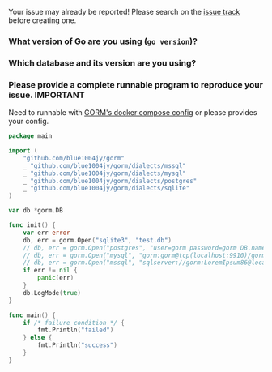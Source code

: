 Your issue may already be reported! Please search on the [issue track](https://github.com/blue1004jy/gorm/issues) before creating one.

### What version of Go are you using (`go version`)?


### Which database and its version are you using?


### Please provide a complete runnable program to reproduce your issue. **IMPORTANT**

Need to runnable with [GORM's docker compose config](https://github.com/blue1004jy/gorm/blob/master/docker-compose.yml) or please provides your config.

```go
package main

import (
	"github.com/blue1004jy/gorm"
	_ "github.com/blue1004jy/gorm/dialects/mssql"
	_ "github.com/blue1004jy/gorm/dialects/mysql"
	_ "github.com/blue1004jy/gorm/dialects/postgres"
	_ "github.com/blue1004jy/gorm/dialects/sqlite"
)

var db *gorm.DB

func init() {
	var err error
	db, err = gorm.Open("sqlite3", "test.db")
	// db, err = gorm.Open("postgres", "user=gorm password=gorm DB.name=gorm port=9920 sslmode=disable")
	// db, err = gorm.Open("mysql", "gorm:gorm@tcp(localhost:9910)/gorm?charset=utf8&parseTime=True")
	// db, err = gorm.Open("mssql", "sqlserver://gorm:LoremIpsum86@localhost:9930?database=gorm")
	if err != nil {
		panic(err)
	}
	db.LogMode(true)
}

func main() {
	if /* failure condition */ {
		fmt.Println("failed")
	} else {
		fmt.Println("success")
	}
}
```
